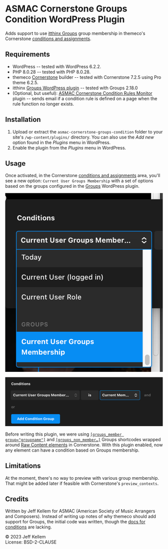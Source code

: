 # ASMAC Cornerstone Groups Condition WordPress Plugin

Adds support to use [itthinx Groups](https://github.com/itthinx/groups) group membership in themeco's Cornerstone [conditions and assignments](https://theme.co/docs/conditions-and-assignments).

## Requirements

* WordPress -- tested with WordPress 6.2.2.
* PHP 8.0.28 -- tested with PHP 8.0.28.
* themeco [Cornerstone](https://theme.co/docs/cornerstone-overview) builder -- tested with Cornerstone 7.2.5 using Pro theme 6.2.5.
* itthinx [Groups WordPress plugin](https://wordpress.org/plugins/groups/) -- tested with Groups 2.18.0
* (Optional, but useful): [ASMAC Cornerstone Condition Rules Monitor](https://github.com/asmac-org/asmac-cornerstone-condition-rules-monitor) plugin -- sends email if a condition rule is defined on a page when the rule function no longer exists.

## Installation

1. Upload or extract the `asmac-cornerstone-groups-condition` folder to your site's `/wp-content/plugins/` directory. You can also use the *Add new* option found in the *Plugins* menu in WordPress.  
2. Enable the plugin from the *Plugins* menu in WordPress.


## Usage

Once activated, in the Cornerstone [conditions and assignments](https://theme.co/docs/conditions-and-assignments) area, you'll see a new option: `Current User Groups Membership` with a set of options based on the groups configured in the [Groups](https://docs.itthinx.com/document/groups/setup/groups/) WordPress plugin.

![image](./images/pulldown.png)

![image](./images/is-current.png)

Before writing this plugin, we were using [`[groups_member group="groupname"]`](https://docs.itthinx.com/document/groups/shortcodes/groups_member/) and [`[groups_non_member…]`](https://docs.itthinx.com/document/groups/shortcodes/groups_non_member/) Groups shortcodes wrapped around [Raw Content elements](https://theme.co/docs/raw-content) in Cornerstone. With this plugin enabled, now any element can have a condition based on Groups membership.

## Limitations

At the moment, there's no way to preview with various group membership. That might be added later if feasible with Cornerstone's `preview_contexts`.

## Credits

Written by Jeff Kellem for ASMAC (American Society of Music Arrangers and Composers). Instead of writing up notes of why themeco should add support for Groups, the initial code was written, though the [docs for conditions](https://theme.co/docs/cornerstone-developer-guide#conditions) are lacking.

© 2023 Jeff Kellem<br/>
License: BSD-2-CLAUSE
